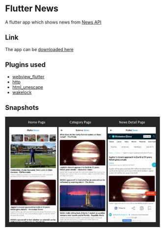 # Flutter News

A flutter app which shows news from [News API](https://newsapi.org/)

## Link

The app can be [downloaded here](https://github.com/vkgupta857/flutter_news/raw/main/flutter_news.apk)

## Plugins used
- [webview_flutter](https://pub.dev/packages/webview_flutter)
- [http](https://pub.dev/packages/http)
- [html_unescape](https://pub.dev/packages/html_unescape)
- [wakelock](https://pub.dev/packages/wakelock)

## Snapshots
![App Snapshot](/snapshots/snap1.png)

